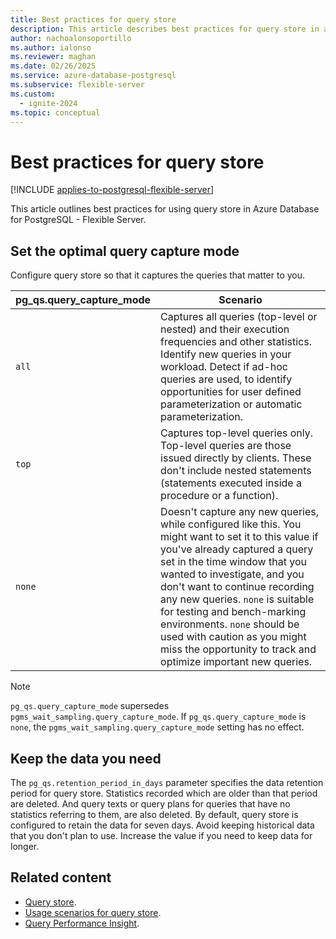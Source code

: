 ```yaml
---
title: Best practices for query store
description: This article describes best practices for query store in an Azure Database for PostgreSQL flexible server.
author: nachoalonsoportillo
ms.author: ialonso
ms.reviewer: maghan
ms.date: 02/26/2025
ms.service: azure-database-postgresql
ms.subservice: flexible-server
ms.custom:
  - ignite-2024
ms.topic: conceptual
---
```


# Best practices for query store

[!INCLUDE [applies-to-postgresql-flexible-server](~/reusable-content/ce-skilling/azure/includes/postgresql/includes/applies-to-postgresql-flexible-server.md)]

This article outlines best practices for using query store in Azure Database for PostgreSQL - Flexible Server.

## Set the optimal query capture mode

Configure query store so that it captures the queries that matter to you.

| **pg_qs.query_capture_mode** | **Scenario** |
|---|---|
| `all`	| Captures all queries (top-level or nested) and their execution frequencies and other statistics. Identify new queries in your workload. Detect if ad-hoc queries are used, to identify opportunities for user defined parameterization or automatic parameterization. |
| `top` | Captures top-level queries only. Top-level queries are those issued directly by clients. These don't include nested statements (statements executed inside a procedure or a function). |
| `none` | Doesn't capture any new queries, while configured like this. You might want to set it to this value if you've already captured a query set in the time window that you wanted to investigate, and you don't want to continue recording any new queries. `none` is suitable for testing and bench-marking environments. `none` should be used with caution as you might miss the opportunity to track and optimize important new queries. |


> [!NOTE] 
> `pg_qs.query_capture_mode` supersedes `pgms_wait_sampling.query_capture_mode`. If `pg_qs.query_capture_mode` is `none`, the `pgms_wait_sampling.query_capture_mode` setting has no effect. 


## Keep the data you need

The `pg_qs.retention_period_in_days` parameter specifies the data retention period for query store. Statistics recorded which are older than that period are deleted. And query texts or query plans for queries that have no statistics referring to them, are also deleted. By default, query store is configured to retain the data for seven days. Avoid keeping historical data that you don't plan to use. Increase the value if you need to keep data for longer.


## Related content

- [Query store](concepts-query-store.md).
- [Usage scenarios for query store](concepts-query-store-scenarios.md).
- [Query Performance Insight](concepts-query-performance-insight.md).

